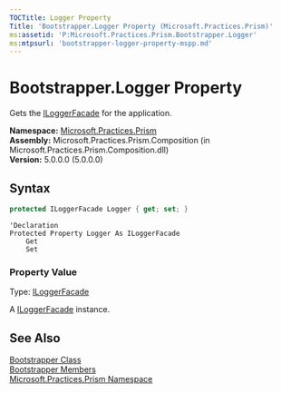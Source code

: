 ```yaml
---
TOCTitle: Logger Property
Title: 'Bootstrapper.Logger Property (Microsoft.Practices.Prism)'
ms:assetid: 'P:Microsoft.Practices.Prism.Bootstrapper.Logger'
ms:mtpsurl: 'bootstrapper-logger-property-mspp.md'
---
```


# Bootstrapper.Logger Property

Gets the [ILoggerFacade](/patterns-practices/reference/iloggerfacade-interface-mspp-logging) for the application.

**Namespace:** [Microsoft.Practices.Prism](/patterns-practices/reference/mspp-namespace)  
**Assembly:** Microsoft.Practices.Prism.Composition (in Microsoft.Practices.Prism.Composition.dll)  
**Version:** 5.0.0.0 (5.0.0.0)

## Syntax

```C#
protected ILoggerFacade Logger { get; set; }
```

```VB
'Declaration
Protected Property Logger As ILoggerFacade
	Get
	Set
```

### Property Value

Type: [ILoggerFacade](/patterns-practices/reference/iloggerfacade-interface-mspp-logging)

A [ILoggerFacade](/patterns-practices/reference/iloggerfacade-interface-mspp-logging) instance.

## See Also

[Bootstrapper Class](/patterns-practices/reference/bootstrapper-class-mspp)  
[Bootstrapper Members](/patterns-practices/reference/bootstrapper-members-mspp)  
[Microsoft.Practices.Prism Namespace](/patterns-practices/reference/mspp-namespace)